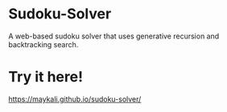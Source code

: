 # Sudoku-Solver

A web-based sudoku solver that uses generative recursion and backtracking search. 

# Try it here!

https://maykali.github.io/sudoku-solver/
